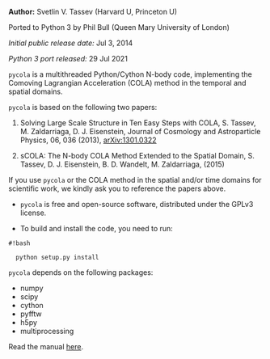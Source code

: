 **Author:** Svetlin V. Tassev (Harvard U, Princeton U)

Ported to Python 3 by Phil Bull (Queen Mary University of London)

*Initial public release date:* Jul 3, 2014

*Python 3 port released:* 29 Jul 2021

``pycola`` is a multithreaded Python/Cython N-body code, implementing the
Comoving Lagrangian Acceleration (COLA) method in the temporal and
spatial domains.

``pycola`` is based on the following two papers:

1. Solving Large Scale Structure in Ten Easy Steps with
   COLA, S. Tassev, M. Zaldarriaga, D. J. Eisenstein, Journal of
   Cosmology and Astroparticle Physics, 06, 036
   (2013), [arXiv:1301.0322](http://arxiv.org/abs/arXiv:1301.0322)

2. sCOLA: The N-body COLA Method Extended to the Spatial Domain, S. Tassev, D.
   J. Eisenstein, B. D. Wandelt, M. Zaldarriaga, (2015)

If you use ``pycola`` or the COLA method in the spatial and/or time domains for
scientific work, we kindly ask you to reference the papers above.

* ``pycola`` is free and open-source software, distributed under the GPLv3 license.

* To build and install the code, you need to run:

```
#!bash

  python setup.py install
```

``pycola`` depends on the following packages:
 * numpy
 * scipy
 * cython
 * pyfftw
 * h5py
 * multiprocessing


Read the manual [here](https://bitbucket.org/tassev/pycola/downloads/pyCOLA.pdf).
